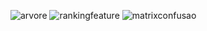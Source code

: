 
![arvore](https://github.com/DayMartin/ArvoreDecisao/assets/69700069/7909acbd-341e-4a76-a1c8-261a2f17f436)
![rankingfeature](https://github.com/DayMartin/ArvoreDecisao/assets/69700069/ca67fe06-1da6-4e0c-ba18-b2655e123733)
![matrixconfusao](https://github.com/DayMartin/ArvoreDecisao/assets/69700069/6c64923d-1072-438e-97ad-f7a226b25b1f)
